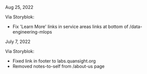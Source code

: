 Aug 25, 2022

Via Storyblok:

- Fix 'Learn More' links in service areas links at
  bottom of /data-engineering-mlops


July 7, 2022

Via Storyblok:

- Fixed link in footer to labs.quansight.org
- Removed notes-to-self from /about-us page
